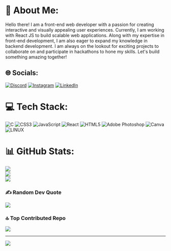 # 💫 About Me:
Hello there! I am a front-end web developer with a passion for creating interactive and visually appealing user experiences. Currently, I am working with React JS to build scalable web applications. Along with my expertise in front-end development, I am also eager to expand my knowledge in backend development. I am always on the lookout for exciting projects to collaborate on and participate in hackathons to hone my skills. Let's build something amazing together!


## 🌐 Socials:
[![Discord](https://img.shields.io/badge/Discord-%237289DA.svg?logo=discord&logoColor=white)](https://discord.gg/#1121) [![Instagram](https://img.shields.io/badge/Instagram-%23E4405F.svg?logo=Instagram&logoColor=white)](https://instagram.com/dj__260) [![LinkedIn](https://img.shields.io/badge/LinkedIn-%230077B5.svg?logo=linkedin&logoColor=white)](https://linkedin.com/in/https://www.linkedin.com/in/darshan-jaju-73b237223/) 

# 💻 Tech Stack:
![C](https://img.shields.io/badge/c-%2300599C.svg?style=for-the-badge&logo=c&logoColor=white) ![CSS3](https://img.shields.io/badge/css3-%231572B6.svg?style=for-the-badge&logo=css3&logoColor=white) ![JavaScript](https://img.shields.io/badge/javascript-%23323330.svg?style=for-the-badge&logo=javascript&logoColor=%23F7DF1E) ![React](https://img.shields.io/badge/react-%2320232a.svg?style=for-the-badge&logo=react&logoColor=%2361DAFB) ![HTML5](https://img.shields.io/badge/html5-%23E34F26.svg?style=for-the-badge&logo=html5&logoColor=white) ![Adobe Photoshop](https://img.shields.io/badge/adobephotoshop-%2331A8FF.svg?style=for-the-badge&logo=adobephotoshop&logoColor=white) ![Canva](https://img.shields.io/badge/Canva-%2300C4CC.svg?style=for-the-badge&logo=Canva&logoColor=white) ![LINUX](https://img.shields.io/badge/Linux-FCC624?style=for-the-badge&logo=linux&logoColor=black)
# 📊 GitHub Stats:
![](https://github-readme-stats.vercel.app/api?username=Horror26&theme=blue-green&hide_border=false&include_all_commits=false&count_private=false)<br/>
![](https://github-readme-streak-stats.herokuapp.com/?user=Horror26&theme=blue-green&hide_border=false)<br/>
![](https://github-readme-stats.vercel.app/api/top-langs/?username=Horror26&theme=blue-green&hide_border=false&include_all_commits=false&count_private=false&layout=compact)

### ✍️ Random Dev Quote
![](https://quotes-github-readme.vercel.app/api?type=horizontal&theme=radical)

### 🔝 Top Contributed Repo
![](https://github-contributor-stats.vercel.app/api?username=Horror26&limit=5&theme=gitdimmed&combine_all_yearly_contributions=true)

---
[![](https://visitcount.itsvg.in/api?id=Horror26&icon=0&color=9)](https://visitcount.itsvg.in)

<!-- Proudly created with GPRM ( https://gprm.itsvg.in ) -->
